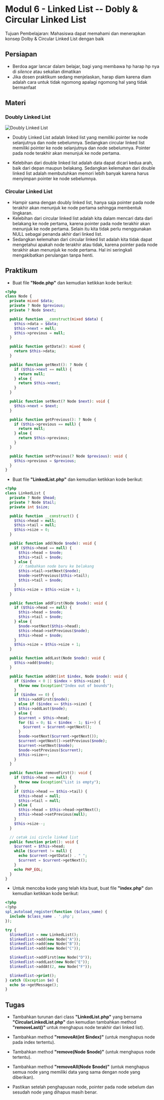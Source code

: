 # Modul 6 - Linked List -- Dobly & Circular Linked List

Tujuan Pembelajaran: Mahasiswa dapat memahami dan menerapkan konsep Dolby & Circular Linked List dengan baik

## Persiapan

- Berdoa agar lancar dalam belajar, bagi yang membawa hp harap hp nya di _silence_ atau sekalian dimatikan
- Jika dosen praktikum sedang menjelaskan, harap diam karena diam adalah cara untuk tidak ngomong apalagi ngomong hal yang tidak bermanfaat

## Materi

### Doubly Linked List

![Doubly Linked List](https://media.geeksforgeeks.org/wp-content/uploads/Circular-doubly-linked-list.png)

- Doubly Linked List adalah linked list yang memiliki pointer ke node selanjutnya dan node sebelumnya. Sedangkan circular linked list memiliki pointer ke node selanjutnya dan node sebelumnya. Pointer pada node terakhir akan menunjuk ke node pertama.

- Kelebihan dari double linked list adalah data dapat dicari kedua arah, baik dari depan maupun belakang. Sedangkan kelemahan dari double linked list adalah membutuhkan memori lebih banyak karena harus menyimpan pointer ke node sebelumnya.

### Circular Linked List

- Hampir sama dengan doubly linked list, hanya saja pointer pada node terakhir akan menunjuk ke node pertama sehingga membentuk lingkaran.
- Kelebihan dari circular linked list adalah kita dalam mencari data dari belakang ke node pertama, karena pointer pada node terakhir akan menunjuk ke node pertama. Selain itu kita tidak perlu menggunakan NULL sebagai penanda akhir dari linked list.
- Sedangkan kelemahan dari circular linked list adalah kita tidak dapat mengetahui apakah node terakhir atau tidak, karena pointer pada node terakhir akan menunjuk ke node pertama. Hal ini seringkali mengakibatkan perulangan tanpa henti.

## Praktikum

- Buat file __"Node.php"__ dan kemudian ketikkan kode berikut:

```php
<?php
class Node {
  private mixed $data;
  private ? Node $previous;
  private ? Node $next;

  public function __construct(mixed $data) {
    $this->data = $data;
    $this->next = null;
    $this->previous = null;
  }

  public function getData(): mixed {
    return $this->data;
  }

  public function getNext(): ? Node {
    if ($this->next == null) {
      return null;
    } else {
      return $this->next;
    }
  }

  public function setNext(? Node $next): void {
    $this->next = $next;
  }

  public function getPrevious(): ? Node {
    if ($this->previous == null) {
      return null;
    } else {
      return $this->previous;
    }
  }

  public function setPrevious(? Node $previous): void {
    $this->previous = $previous;
  }
}
```

- Buat file __"LinkedList.php"__ dan kemudian ketikkan kode berikut:

```php
<?php
class LinkedList {
  private ? Node $head;
  private ? Node $tail;
  private int $size;

  public function __construct() {
    $this->head = null;
    $this->tail = null;
    $this->size = 0;
  }

  public function add(Node $node): void {
    if ($this->head == null) {
      $this->head = $node;
      $this->tail = $node;
    } else {
      // tambahkan node baru ke belakang
      $this->tail->setNext($node);
      $node->setPrevious($this->tail);
      $this->tail = $node;
    }
    $this->size = $this->size + 1;
  }

  public function addFirst(Node $node): void {
    if ($this->head == null) {
      $this->head = $node;
      $this->tail = $node;
    } else {
      $node->setNext($this->head);
      $this->head->setPrevious($node);
      $this->head = $node;
    }
    $this->size = $this->size + 1;
  }

  public function addLast(Node $node): void {
    $this->add($node);
  }

  public function addAt(int $index, Node $node): void {
    if ($index < 0 || $index > $this->size) {
      throw new Exception("Index out of bounds");
    }
    if ($index == 0) {
      $this->addFirst($node);
    } else if ($index == $this->size) {
      $this->addLast($node);
    } else {
      $current = $this->head;
      for ($i = 0; $i < $index - 1; $i++) {
        $current = $current->getNext();
      }
      $node->setNext($current->getNext());
      $current->getNext()->setPrevious($node);
      $current->setNext($node);
      $node->setPrevious($current);
      $this->size++;
    }
  }

  public function removeFirst(): void {
    if ($this->head == null) {
      throw new Exception("List is empty");
    }
    if ($this->head == $this->tail) {
      $this->head = null;
      $this->tail = null;
    } else {
      $this->head = $this->head->getNext();
      $this->head->setPrevious(null);
    }
    $this->size--;
  }

  // cetak isi circle linked list
  public function print(): void {
    $current = $this->head;
    while ($current != null) {
      echo $current->getData() . " ";
      $current = $current->getNext();
    }
    echo PHP_EOL;
  }
}
```

- Untuk mencoba kode yang telah kita buat, buat file __"index.php"__ dan kemudian ketikkan kode berikut:

```php
<?php
<?php
spl_autoload_register(function ($class_name) {
  include $class_name . '.php';
});

try {
  $linkedlist = new LinkedList();
  $linkedlist->add(new Node("A"));
  $linkedlist->add(new Node("B"));
  $linkedlist->add(new Node("C"));

  $linkedlist->addFirst(new Node("D"));
  $linkedlist->addLast(new Node("E"));
  $linkedlist->addAt(2, new Node("F"));

  $linkedlist->print();
} catch (Exception $e) {
  echo $e->getMessage();
}
```

## Tugas

- Tambahkan turunan dari class __"LinkedList.php"__ yang bernama __"CircularLinkedList.php"__ dan kemudian tambahkan method __"removeLast()"__ untuk menghapus node terakhir dari linked list).
- Tambahkan method __"removeAt(int $index)"__ (untuk menghapus node pada index tertentu).
- Tambahkan method __"remove(Node $node)"__ (untuk menghapus node tertentu).
- Tambahkan method __"removeAll(Node $node)"__ (untuk menghapus semua node yang memiliki data yang sama dengan node yang diberikan).

- Pastikan setelah penghapusan node, pointer pada node sebelum dan sesudah node yang dihapus masih benar.